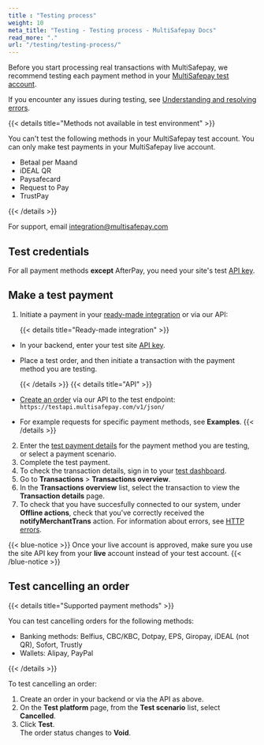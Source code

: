 ```yaml
---
title : "Testing process"
weight: 10
meta_title: "Testing - Testing process - MultiSafepay Docs"
read_more: "."
url: "/testing/testing-process/"
---
```


Before you start processing real transactions with MultiSafepay, we recommend testing each payment method in your [MultiSafepay test account](https://testmerchant.multisafepay.com/).

If you encounter any issues during testing, see [Understanding and resolving errors](/developer/errors-explained/understanding-and-resolving-errors/).

{{< details title="Methods not available in test environment" >}}

You can't test the following methods in your MultiSafepay test account. You can only make test payments in your MultiSafepay live account.

- Betaal per Maand
- iDEAL QR
- Paysafecard
- Request to Pay
- TrustPay

{{< /details >}}

For support, email <integration@multisafepay.com>

## Test credentials

For all payment methods **except** AfterPay, you need your site's test [API key](/account/managing-websites/#viewing-the-site-id-api-key-and-secure-code).

## Make a test payment

1. Initiate a payment in your [ready-made integration](/integrations/) or via our API:  

    {{< details title="Ready-made integration" >}}

- In your backend, enter your test site [API key](/account/managing-websites/#viewing-the-site-id-api-key-and-secure-code).
- Place a test order, and then initiate a transaction with the payment method you are testing. 

    {{< /details >}}
    {{< details title="API" >}}
  
- [Create an order](https://docs-api.multisafepay.com/reference/createorder) via our API to the test endpoint: `https://testapi.multisafepay.com/v1/json/` 
- For example requests for specific payment methods, see **Examples**.
    {{< /details >}}
2. Enter the [test payment details](/testing/test-payment-details/) for the payment method you are testing, or select a payment scenario.
3. Complete the test payment.
4. To check the transaction details, sign in to your [test dashboard](https://testmerchant.multisafepay.com/).
5. Go to **Transactions** > **Transactions overview**.
6. In the **Transactions overview** list, select the transaction to view the **Transaction details** page. 
7. To check that you have succesfully connected to our system, under **Offline actions**, check that you've correctly received the **notifyMerchantTrans** action. For information about errors, see [HTTP errors](/developers/http-errors/).

{{< blue-notice >}} Once your live account is approved, make sure you use the site API key from your **live** account instead of your test account. {{< /blue-notice >}}

## Test cancelling an order

{{< details title="Supported payment methods" >}}

You can test cancelling orders for the following methods:

- Banking methods: Belfius, CBC/KBC, Dotpay, EPS, Giropay, iDEAL (not QR), Sofort, Trustly
- Wallets: Alipay, PayPal

{{< /details >}}

To test cancelling an order:

1. Create an order in your backend or via the API as above.
2. On the **Test platform** page, from the **Test scenario** list, select **Cancelled**.
3. Click **Test**.  
  The order status changes to **Void**.


